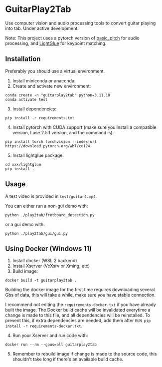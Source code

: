 # GuitarPlay2Tab
Use computer vision and audio processing tools to convert guitar playing into tab. Under active development.

Note: This project uses a pytorch version of [basic_pitch](https://github.com/gudgud96/basic-pitch-torch) for audio processing, and [LightGlue](https://github.com/cvg/LightGlue) for keypoint matching.

## Installation
Preferably you should use a virtual environment.

1. Install miniconda or anaconda.
2. Create and activate new environment:
```
conda create -n "guitarplay2tab" python=3.11.10
conda activate test
```
3. Install dependencies:
```
pip install -r requirements.txt
```
4. Install pytorch with CUDA support (make sure you install a compatible version, I use 2.5.1 version, and the command is):
```
pip install torch torchvision --index-url https://download.pytorch.org/whl/cu124
```
5. Install lightglue package:
```
cd xxx/lightglue
pip install .
```

## Usage
A test video is provided in `test/guitar4.mp4`.

You can either run a non-gui demo with:
```
python ./play2tab/fretboard_detection.py
```
or a gui demo with:
```
python ./play2tab/gui/gui.py
```

## Using Docker (Windows 11)
1. Install docker (WSL 2 backend)
2. Install Xserver (VcXsrv or Xming, etc)
3. Build image:
```
docker build -t guitarplay2tab .
```
Building the docker image for the first time requires downloading several Gbs of data, 
this will take a while, make sure you have stable connection.

I recommend not editing the `requirements-docker.txt` if you have already built the image.
The Docker build cache will be invalidated everytime a change is made to this file,
and all dependencies will be reinstalled. 
To prevent this, if extra dependencies are needed, add them after `RUN pip install -r requirements-docker.txt`.

4. Run your Xserver and run code with:
```
docker run --rm --gpus=all guitarplay2tab
```

5. Remember to rebuild image if change is made to the source code, this shouldn't take long if there's an available build cache.